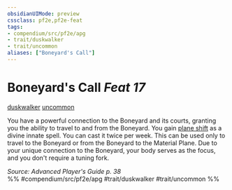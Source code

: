 ```yaml
---
obsidianUIMode: preview
cssclass: pf2e,pf2e-feat
tags:
- compendium/src/pf2e/apg
- trait/duskwalker
- trait/uncommon
aliases: ["Boneyard's Call"]
---
```

# Boneyard's Call  *Feat 17*  
[duskwalker](rules/traits/duskwalker-apg.md "Duskwalker Ancestry & Heritage Trait")  [uncommon](rules/traits/uncommon.md "Uncommon Rarity Trait")  


You have a powerful connection to the Boneyard and its courts, granting you the ability to travel to and from the Boneyard. You gain [plane shift](compendium/spells/plane-shift.md) as a divine innate spell. You can cast it twice per week. This can be used only to travel to the Boneyard or from the Boneyard to the Material Plane. Due to your unique connection to the Boneyard, your body serves as the focus, and you don't require a tuning fork.

*Source: Advanced Player's Guide p. 38*  
%% #compendium/src/pf2e/apg #trait/duskwalker #trait/uncommon %%